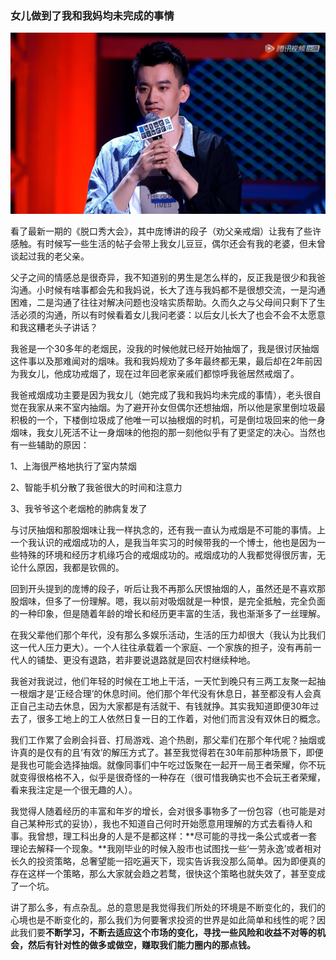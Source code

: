 ### 女儿做到了我和我妈均未完成的事情

![庞博](../img/jy-dad-1.jpg)

看了最新一期的《脱口秀大会》，其中庞博讲的段子（劝父亲戒烟）让我有了些许感触。有时候写一些生活的帖子会带上我女儿豆豆，偶尔还会有我的老婆，但未曾谈起过我的老父亲。

父子之间的情感总是很奇异，我不知道别的男生是怎么样的，反正我是很少和我爸沟通。小时候有啥事都会先和我妈说，长大了连与我妈都不是很想交流，一是沟通困难，二是沟通了往往对解决问题也没啥实质帮助。久而久之与父母间只剩下了生活必须的沟通，所以有时候看着女儿我问老婆：以后女儿长大了也会不会不太愿意和我这糟老头子讲话？

我爸是一个30多年的老烟民，没我的时候他就已经开始抽烟了，我是很讨厌抽烟这件事以及那难闻对的烟味。我和我妈规劝了多年最终都无果，最后却在2年前因为我女儿，他成功戒烟了，现在过年回老家亲戚们都惊呼我爸居然戒烟了。

我爸戒烟成功主要是因为我女儿（她完成了我和我妈均未完成的事情），老头很自觉在我家从来不室内抽烟。为了避开孙女但偶尔还想抽烟，所以他是家里倒垃圾最积极的一个，下楼倒垃圾成了他唯一可以抽根烟的时机，可是倒垃圾回来的他一身烟味，我女儿死活不让一身烟味的他抱的那一刻他似乎有了更坚定的决心。当然也有一些辅助的原因：

1、上海很严格地执行了室内禁烟

2、智能手机分散了我爸很大的时间和注意力

3、我爷爷这个老烟枪的肺病复发了

与讨厌抽烟和那股烟味让我一样执念的，还有我一直认为戒烟是不可能的事情。上一个我认识的戒烟成功的人，是我当年实习的时候带我的一个博士，他也是因为一些特殊的环境和经历才机缘巧合的戒烟成功的。戒烟成功的人我都觉得很厉害，无论什么原因，我都是钦佩的。

回到开头提到的庞博的段子，听后让我不再那么厌恨抽烟的人，虽然还是不喜欢那股烟味，但多了一份理解。嗯，我以前对吸烟就是一种恨，是完全抵触，完全负面的一种印象，但是随着年龄的增长和经历更丰富的生活，我也渐渐多了一丝理解。

在我父辈他们那个年代，没有那么多娱乐活动，生活的压力却很大（我认为比我们这一代人压力更大）。一个人往往承载着一个家庭、一个家族的担子，没有再前一代人的铺垫、更没有退路，若非要说退路就是回农村继续种地。

我爸对我说过，他们年轻的时候在工地上干活，一天忙到晚只有三两工友聚一起抽一根烟才是‘正经合理’的休息时间。他们那个年代没有休息日，甚至都没有人会真正自己主动去休息，因为大家都是有活就干、有钱就挣。其实我知道即便30年过去了，很多工地上的工人依然日复一日的工作着，对他们而言没有双休日的概念。

我们工作累了会刷会抖音、打局游戏、追个热剧，那父辈们在那个年代呢？抽烟或许真的是仅有的且‘有效’的解压方式了。甚至我觉得若在30年前那种场景下，即便是我也可能会选择抽烟。就像同事们中午吃过饭聚在一起开一局王者荣耀，你不玩就变得很格格不入，似乎是很奇怪的一种存在（很可惜我确实也不会玩王者荣耀，看来我注定是一个很无趣的人）。

我觉得人随着经历的丰富和年岁的增长，会对很多事物多了一份包容（也可能是对自己某种形式的妥协），我也不知道自己何时开始愿意用理解的方式去看待人和事。我曾想，理工科出身的人是不是都这样：**尽可能的寻找一条公式或者一套理论去解释一个现象。**我刚毕业的时候入股市也试图找一些‘一劳永逸’或者相对长久的投资策略，总奢望能一招吃遍天下，现实告诉我没那么简单。因为即便真的存在这样一个策略，那么大家就会趋之若鹜，很快这个策略也就失效了，甚至变成了一个坑。

讲了那么多，有点杂乱。总的意思是我觉得我们所处的环境是不断变化的，我们的心境也是不断变化的，那么我们为何要奢求投资的世界是如此简单和线性的呢？因此我们要**不断学习，不断去适应这个市场的变化，寻找一些风险和收益不对等的机会，然后有针对性的做多或做空，赚取我们能力圈内的那点钱。**
